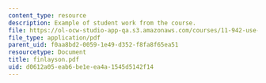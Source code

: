 ```yaml
---
content_type: resource
description: Example of student work from the course.
file: https://ol-ocw-studio-app-qa.s3.amazonaws.com/courses/11-942-use-of-joint-fact-finding-in-science-intensive-policy-disputes-part-ii-spring-2004/d0612a05eab6be1eea4a1545d5142f14_finlayson.pdf
file_type: application/pdf
parent_uid: f0aa8bd2-0059-1e49-d352-f8fa8f65ea51
resourcetype: Document
title: finlayson.pdf
uid: d0612a05-eab6-be1e-ea4a-1545d5142f14
---
```

